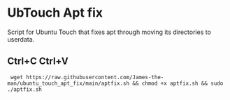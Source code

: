 # UbTouch Apt fix
Script for Ubuntu Touch that fixes apt through moving its directories to userdata.
## Ctrl+C Ctrl+V
```
 wget https://raw.githubusercontent.com/James-the-man/ubuntu_touch_apt_fix/main/aptfix.sh && chmod +x aptfix.sh && sudo ./aptfix.sh
```

